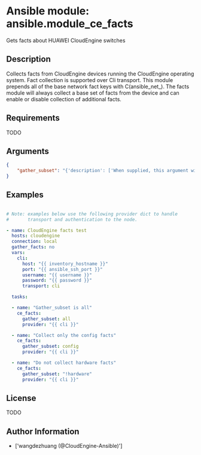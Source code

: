 # Ansible module: ansible.module_ce_facts


Gets facts about HUAWEI CloudEngine switches

## Description

Collects facts from CloudEngine devices running the CloudEngine operating system.  Fact collection is supported over Cli transport.  This module prepends all of the base network fact keys with C(ansible_net_<fact>).  The facts module will always collect a base set of facts from the device and can enable or disable collection of additional facts.

## Requirements

TODO

## Arguments

``` json
{
    "gather_subset": "{'description': ['When supplied, this argument will restrict the facts collected to a given subset.  Possible values for this argument include all, hardware, config, and interfaces.  Can specify a list of values to include a larger subset.  Values can also be used with an initial C(M(!)) to specify that a specific subset should not be collected.'], 'required': False, 'default': '!config'}",
}
```

## Examples


``` yaml

# Note: examples below use the following provider dict to handle
#       transport and authentication to the node.

- name: CloudEngine facts test
  hosts: cloudengine
  connection: local
  gather_facts: no
  vars:
    cli:
      host: "{{ inventory_hostname }}"
      port: "{{ ansible_ssh_port }}"
      username: "{{ username }}"
      password: "{{ password }}"
      transport: cli

  tasks:

  - name: "Gather_subset is all"
    ce_facts:
      gather_subset: all
      provider: "{{ cli }}"

  - name: "Collect only the config facts"
    ce_facts:
      gather_subset: config
      provider: "{{ cli }}"

  - name: "Do not collect hardware facts"
    ce_facts:
      gather_subset: "!hardware"
      provider: "{{ cli }}"

```

## License

TODO

## Author Information
  - ['wangdezhuang (@CloudEngine-Ansible)']
